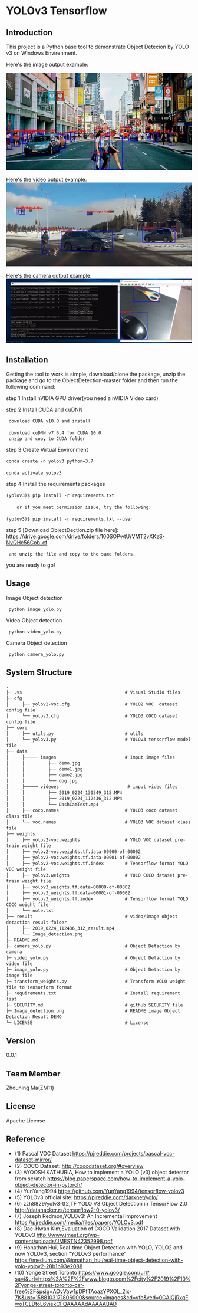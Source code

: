 ﻿# YOLOv3 Tensorflow

Introduction
-
This project is a Python base tool to demonstrate Object Detecion by YOLO v3 on Windows Envirenment.


Here's the image output example:

![Image Object Detection DEMO](result/Image_detection.png)

Here's the video output example:
[![Video Object Detaction DEMO](videoCapture.PNG)](https://youtu.be/7O721Zt6wE8)

Here's the camera output example:
[![Camera Object Detaction DEMO](cameraCapture.PNG)](https://youtu.be/GHK44tlMlcA)



Installation
-
Getting the tool to work is simple, download/clone the package, unzip the package and go to the ObjectDetection-master folder and then run the following command:

step 1
Install nVIDIA GPU driver(you need a nVIDIA Video card)

step 2
Install CUDA and cuDNN

     download CUDA v10.0 and install

     download cuDNN v7.6.4 for CUDA 10.0
     unzip and copy to CUDA folder

step 3
Create Virtual Environment

    conda create -n yolov3 python=3.7

    conda activate yolov3

step 4
Install the requirements packages

    (yolov3)$ pip install -r requirements.txt 
    
        or if you meet permission issue, try the following:
    
    (yolov3)$ pip install -r requirements.txt --user 

step 5
[Download ObjectDection.zip file here]:
    https://drive.google.com/drive/folders/100SOPwtUrVMT2vXKzS-NyQHc56Cob-cf

     and unzip the file and copy to the same folders.

you are ready to go!


Usage
-
Image Object detection

     python image_yolo.py


Video Object detection

     python video_yolo.py

Camera Object detection

     python camera_yolo.py


System Structure
-



    .
    ├─ .vs                                       # Visual Studio files
    ├─ cfg
    │     ├── yolov2-voc.cfg                     # YOLO2 VOC  dataset config file
    │     └── yolov3.cfg                         # YOLO3 COCO dataset config file
    ├── core
    │     ├── utils.py                           # utils
    │     └── yolov3.py                          # YOLOv3 tensorflow model file
    ├── data 
    │     ├───── images                          # imput image files
    │     │         ├── demo.jpg               
    │     │         ├── demo1.jpg              
    │     │         ├── demo2.jpg              
    │     │         └── dog.jpg 
    │     ├───── videoes                          # imput video files
    │     │         ├── 2019_0224_130349_315.MP4
    │     │         ├── 2019_0224_112436_312.MP4
    │     │         └── DashCamTest.mp4
    │     ├── coco.names                         # YOLO3 coco dataset class file 
    │     └── voc.names                          # YOLO3 VOC dataset class file 
    ├── weights
    │     ├── yolov2-voc.weights                 # YOLO VOC dataset pre-train weight file                       
    │     ├── yolov2-voc.weights.tf.data-00000-of-00002
    │     ├── yolov2-voc.weights.tf.data-00001-of-00002
    │     ├── yolov2-voc.weights.tf.index        # Tensorflow format YOLO VOC weight file
    │     ├── yolov3.weights                     # YOLO COCO dataset pre-train weight file                        
    │     ├── yolov3_weights.tf.data-00000-of-00002
    │     ├── yolov3_weights.tf.data-00001-of-00002
    │     ├── yolov3_weights.tf.index            # Tensorflow format YOLO COCO weight file
    │     └── note.txt                           
    ├── result                                   # video/image object detaction result folder  
    │     ├── 2019_0224_112436_312_result.mp4    
    │     └── Image_detection.png
    ├─ README.md
	├─ camera_yolo.py                            # Object Detaction by camera
	├─ video_yolo.py                             # Object Detaction by video file
	├─ image_yolo.py                             # Object Detaction by image file
	├─ transform_weights.py                      # Transform YOLO weight file to tensorform format
	├─ requirements.txt                          # Install requirement list
    ├─ SECURITY.md                               # github SECURITY file
	├─ Image_detection.png                       # README image Object Detaction Result DEMO
    └─ LICENSE                                   # License 

Version
-
0.0.1 

Team Member
-
Zhouning Ma(ZM11)

License
-
Apache License



Reference
-
*  (1) Pascal VOC Dataset  https://pjreddie.com/projects/pascal-voc-dataset-mirror/
*  (2) COCO Dataset: http://cocodataset.org/#overview
*  (3) AYOOSH KATHURIA, How to implement a YOLO (v3) object detector from scratch https://blog.paperspace.com/how-to-implement-a-yolo-object-detector-in-pytorch/
*  (4) YunYang1994 https://github.com/YunYang1994/tensorflow-yolov3
*  (5) YOLOv3 official site: https://pjreddie.com/darknet/yolo/
*  (6) zzh8829/yolv3-tf2,TF YOLO V3 Object Detection in TensorFlow 2.0 http://datahacker.rs/tensorflow2-0-yolov3/
*  (7) Joseph Redmon,YOLOv3: An Incremental Improvement https://pjreddie.com/media/files/papers/YOLOv3.pdf
*  (8) Dae-Hwan Kim,Evaluation of COCO Validation 2017 Dataset with YOLOv3 http://www.jmest.org/wp-content/uploads/JMESTN42352998.pdf
*  (9) Honathan Hui, Real-time Object Detection with YOLO, YOLO2 and now YOLOv3, section “YOLOv3 performance”  https://medium.com/@jonathan_hui/real-time-object-detection-with-yolo-yolov2-28b1b93e2088
*  (10) Yonge Street Toronto https://www.google.com/url?sa=i&url=https%3A%2F%2Fwww.blogto.com%2Fcity%2F2019%2F10%2Fyonge-street-toronto-car-free%2F&psig=AOvVaw1pDPfTAoazYPXOL_2ix-7K&ust=1588103171806000&source=images&cd=vfe&ved=0CAIQjRxqFwoTCLDtoL6viekCFQAAAAAdAAAAABAD
